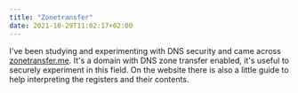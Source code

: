 ```yaml
---
title: "Zonetransfer"
date: 2021-10-29T11:02:17+02:00
---
```


I've been studying and experimenting with DNS security and came across [zonetransfer.me](https://zonetransfer.me). 
It's a domain with DNS zone transfer enabled, it's useful to securely experiment in this field.
On the website there is also a little guide to help interpreting the registers and their contents.
